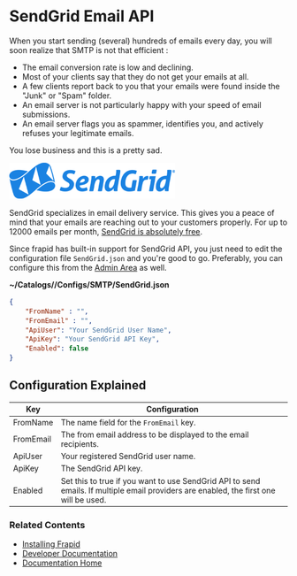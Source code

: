 # SendGrid Email API

When you start sending (several) hundreds of emails every day, you will soon realize that SMTP is not that efficient :

* The email conversion rate is low and declining.
* Most of your clients say that they do not get your emails at all.
* A few clients report back to you that your emails were found inside the "Junk" or "Spam" folder.
* An email server is not particularly happy with your speed of email submissions.
* An email server flags you as spammer, identifies you, and actively refuses your legitimate emails.

You lose business and this is a pretty sad.

![SendGrid Logo](images/sendgrid.png)

SendGrid specializes in email delivery service. This gives you a peace of mind that your emails are reaching out to your customers properly.
For up to 12000 emails per month, [SendGrid is absolutely free](https://sendgrid.com/pricing).

Since frapid has built-in support for SendGrid API, you just need to edit the configuration file `SendGrid.json` and you're good to go. 
Preferably, you can configure this from the [Admin Area](#) as well.

**~/Catalogs/<domain>/Configs/SMTP/SendGrid.json**
```json
{
    "FromName" : "",
    "FromEmail" : "",
	"ApiUser": "Your SendGrid User Name",
	"ApiKey": "Your SendGrid API Key",
	"Enabled": false
}
```

## Configuration Explained

| Key                           | Configuration|
|-------------------------------|---------------------------------------------------------|
| FromName                      | The name field for the `FromEmail` key. |
| FromEmail                     | The from email address to be displayed to the email recipients.|
| ApiUser                       | Your registered SendGrid user name. |
| ApiKey                        | The SendGrid API key. |
| Enabled                       | Set this to true if you want to use SendGrid API to send emails. If multiple email providers are enabled, the first one will be used. |


### Related Contents

* [Installing Frapid](../installation/README.md)
* [Developer Documentation](../developer/README.md)
* [Documentation Home](../../README.md)
